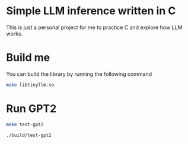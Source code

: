 # Simple LLM inference written in C

This is just a personal project for me to practice C and explore how LLM works.

# Build me

You can build the library by running the following command

```sh
make libtinyllm.so
```

# Run GPT2

```sh
make test-gpt2
```

```sh
./build/test-gpt2
```
